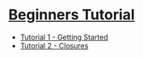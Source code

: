 # [Beginners Tutorial](http://groovy.codehaus.org/Beginners+Tutorial)
- [Tutorial 1 - Getting Started](tutorial-1.groovy)
- [Tutorial 2 - Closures](tutorial-2.groovy)
